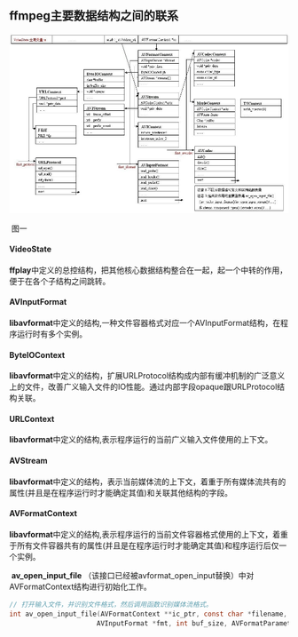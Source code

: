 ## ffmpeg主要数据结构之间的联系

![1](./imgs/1.jpg)

​									    图一

#### VideoState

​	**ffplay**中定义的总控结构，把其他核心数据结构整合在一起，起一个中转的作用，便于在各个子结构之间跳转。

#### AVInputFormat

​	**libavformat**中定义的结构,一种文件容器格式对应一个AVInputFormat结构，在程序运行时有多个实例。

#### ByteIOContext

​	**libavformat**中定义的结构，扩展URLProtocol结构成内部有缓冲机制的广泛意义上的文件，改善广义输入文件的IO性能。通过内部字段opaque跟URLProtocol结构关联。

#### URLContext

​	**libavformat**中定义的结构,表示程序运行的当前广义输入文件使用的上下文。

#### AVStream

​	**libavformat**中定义的结构，表示当前媒体流的上下文，着重于所有媒体流共有的属性(并且是在程序运行时才能确定其值)和关联其他结构的字段。

#### AVFormatContext

​	**libavformat**中定义的结构,表示程序运行的当前文件容器格式使用的上下文，着重于所有文件容器共有的属性(并且是在程序运行时才能确定其值)和程序运行后仅一个实例。

​	**av_open_input_file** （该接口已经被avformat_open_input替换）中对AVFormatContext结构进行初始化工作。

```c
// 打开输入文件，并识别文件格式，然后调用函数识别媒体流格式。
int av_open_input_file(AVFormatContext **ic_ptr, const char *filename, 
                      AVInputFormat *fmt, int buf_size, AVFormatParameters *ap)
```
